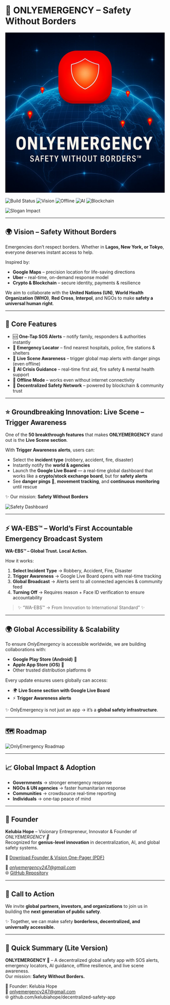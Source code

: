 # 🚨 ONLYEMERGENCY – Safety Without Borders  

![Official Logo](OnlyEmergency_Logo_Full.png)  

![Build Status](https://img.shields.io/badge/status-active-brightgreen) 
![Vision](https://img.shields.io/badge/vision-global-blue) 
![Offline](https://img.shields.io/badge/offline-ready-red) 
![AI](https://img.shields.io/badge/AI-crisis--guidance-orange) 
![Blockchain](https://img.shields.io/badge/blockchain-enabled-purple)  

![Slogan Impact](OnlyEmergency_SloganImpact_HD.png)  

---

## 🌍 Vision – Safety Without Borders  
Emergencies don’t respect borders. Whether in **Lagos, New York, or Tokyo**, everyone deserves instant access to help.  

Inspired by:  
- **Google Maps** – precision location for life-saving directions  
- **Uber** – real-time, on-demand response model  
- **Crypto & Blockchain** – secure identity, payments & resilience  

We aim to collaborate with the **United Nations (UN)**, **World Health Organization (WHO)**, **Red Cross**, **Interpol**, and NGOs to make **safety a universal human right**.  

---

## 🔑 Core Features  
- 🆘 **One-Tap SOS Alerts** – notify family, responders & authorities instantly  
- 📍 **Emergency Locator** – find nearest hospitals, police, fire stations & shelters  
- 🔴 **Live Scene Awareness** – trigger global map alerts with danger pings (even offline)  
- 🤖 **AI Crisis Guidance** – real-time first aid, fire safety & mental health support  
- 📡 **Offline Mode** – works even without internet connectivity  
- 🔗 **Decentralized Safety Network** – powered by blockchain & community trust  

---

## ⭐ Groundbreaking Innovation: Live Scene – Trigger Awareness  

One of the **50 breakthrough features** that makes **ONLYEMERGENCY** stand out is the **Live Scene section**.  

With **Trigger Awareness alerts**, users can:  
- Select the **incident type** (robbery, accident, fire, disaster)  
- Instantly notify the **world & agencies**  
- Launch the **Google Live Board** — a real-time global dashboard that works like a **crypto/stock exchange board**, but for **safety alerts**  
- See **danger pings 🔴**, **movement tracking**, and **continuous monitoring** until rescue  

✨ Our mission: **Safety Without Borders**  

![Safety Dashboard](OnlyEmergency_SafetyDashboard_Poster.png)  

---

## ⚡ WA-EBS™ – World’s First Accountable Emergency Broadcast System  

**WA-EBS™ – Global Trust. Local Action.**  

How it works:  
1. **Select Incident Type** → Robbery, Accident, Fire, Disaster  
2. **Trigger Awareness** → Google Live Board opens with real-time tracking  
3. **Global Broadcast** → Alerts sent to all connected agencies & community feed  
4. **Turning Off** → Requires reason + Face ID verification to ensure accountability  

> ✨ “WA-EBS™ → From Innovation to International Standard” ✨  

---

## 🌍 Global Accessibility & Scalability  
To ensure *OnlyEmergency* is accessible worldwide, we are building collaborations with:  
- **Google Play Store (Android)** 📱  
- **Apple App Store (iOS)** 🍎  
- Other trusted distribution platforms 🌐  

Every update ensures users globally can access:  
- 🌍 **Live Scene section with Google Live Board**  
- ⚡ **Trigger Awareness alerts**  

✨ OnlyEmergency is not just an app → it’s a **global safety infrastructure**.  

---

## 🗺️ Roadmap  
![OnlyEmergency Roadmap](OnlyEmergency_RoadMap.png)  

---

## 📈 Global Impact & Adoption  
- **Governments** → stronger emergency response  
- **NGOs & UN agencies** → faster humanitarian response  
- **Communities** → crowdsource real-time reporting  
- **Individuals** → one-tap peace of mind  

---

## 👤 Founder  
**Kelubia Hope** – Visionary Entrepreneur, Innovator & Founder of *ONLYEMERGENCY 🚨*  
Recognized for **genius-level innovation** in decentralization, AI, and global safety systems.  

📄 [Download Founder & Vision One-Pager (PDF)](Founder_Vision_OnePager.pdf)  

📧 *onlyemergency247@gmail.com*  
🌐 [GitHub Repository](https://github.com/kelubiahope/decentralized-safety-app)  

---

## 🤝 Call to Action  
We invite **global partners, investors, and organizations** to join us in building the **next generation of public safety**.  

✨ Together, we can make safety **borderless, decentralized, and universally accessible.**  

---

## 🚀 Quick Summary (Lite Version)  

**ONLYEMERGENCY 🚨** – A decentralized global safety app with SOS alerts, emergency locators, AI guidance, offline resilience, and live scene awareness.  
Our mission: **Safety Without Borders.**  

👤 Founder: Kelubia Hope  
📧 onlyemergency247@gmail.com  
🌐 github.com/kelubiahope/decentralized-safety-app  
